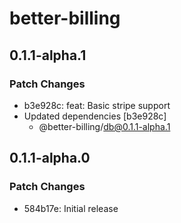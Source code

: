 # better-billing

## 0.1.1-alpha.1

### Patch Changes

- b3e928c: feat: Basic stripe support
- Updated dependencies [b3e928c]
  - @better-billing/db@0.1.1-alpha.1

## 0.1.1-alpha.0

### Patch Changes

- 584b17e: Initial release
